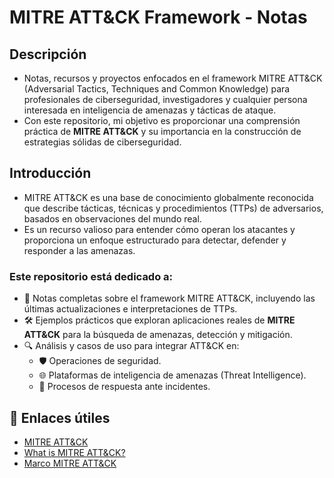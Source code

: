 # MITRE ATT&CK Framework - Notas
## Descripción
- Notas, recursos y proyectos enfocados en el framework MITRE ATT&CK (Adversarial Tactics, Techniques and Common Knowledge) para profesionales de ciberseguridad, investigadores y cualquier persona interesada en inteligencia de amenazas y tácticas de ataque.
- Con este repositorio, mi objetivo es proporcionar una comprensión práctica de **MITRE ATT&CK** y su importancia en la construcción de estrategias sólidas de ciberseguridad.

## Introducción
- MITRE ATT&CK es una base de conocimiento globalmente reconocida que describe tácticas, técnicas y procedimientos (TTPs) de adversarios, basados en observaciones del mundo real. 
- Es un recurso valioso para entender cómo operan los atacantes y proporciona un enfoque estructurado para detectar, defender y responder a las amenazas.

### Este repositorio está dedicado a:
- 📝 Notas completas sobre el framework MITRE ATT&CK, incluyendo las últimas actualizaciones e interpretaciones de TTPs.
- 🛠️ Ejemplos prácticos que exploran aplicaciones reales de **MITRE ATT&CK** para la búsqueda de amenazas, detección y mitigación.
- 🔍 Análisis y casos de uso para integrar ATT&CK en:
    - 🛡️ Operaciones de seguridad.
    - 🌐 Plataformas de inteligencia de amenazas (Threat Intelligence).
    - 🚨 Procesos de respuesta ante incidentes.

## 🔗 Enlaces útiles
- [MITRE ATT&CK](https://attack.mitre.org/)
- [What is MITRE ATT&CK?](https://www.broadcom.com/topics/mitre-attack)
- [Marco MITRE ATT&CK](https://www.ibm.com/es-es/topics/mitre-attack)

